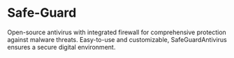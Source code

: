 # Safe-Guard
Open-source antivirus with integrated firewall for comprehensive protection against malware threats. Easy-to-use and customizable, SafeGuardAntivirus ensures a secure digital environment.
